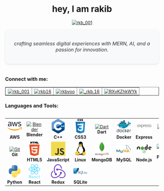 <h1 align="center">hey, I am rakib</h1>
<p align="center"> 
  <a href="https://twitter.com/rkb_001" target="blank">
    <img src="https://img.shields.io/twitter/follow/rkb_001?logo=twitter&style=for-the-badge" alt="rkb_001" />
  </a> 
</p>
<div align="center" style="max-width: 600px; margin: 0 auto 40px; padding: 20px; background-color: #f8f9fa; border-radius: 10px; box-shadow: 0 2px 5px rgba(0,0,0,0.1);">
  <p style="font-style: italic; font-size: 16px; color: #333;">
    crafting seamless digital experiences with MERN, AI, and a passion for innovation.
  </p>
</div>
<h3 align="left">Connect with me:</h3>

<table border="1" cellspacing="10" cellpadding="10">
  <tr>
    <td>
      <a href="https://twitter.com/rkb_001" target="_blank">
        <img align="center" src="https://raw.githubusercontent.com/rahuldkjain/github-profile-readme-generator/master/src/images/icons/Social/twitter.svg" alt="rkb_001" height="25" width="35" />
      </a>
    </td>
    <td>
      <a href="https://linkedin.com/in/rkb16" target="_blank">
        <img align="center" src="https://raw.githubusercontent.com/rahuldkjain/github-profile-readme-generator/master/src/images/icons/Social/linked-in-alt.svg" alt="rkb16" height="25" width="35"/>
      </a>
    </td>
    <td>
      <a href="https://kaggle.com/rkbyoo" target="_blank">
        <img align="center" src="https://raw.githubusercontent.com/rahuldkjain/github-profile-readme-generator/master/src/images/icons/Social/kaggle.svg" alt="rkbyoo" height="25" width="35"/>
      </a>
    </td>
    <td>
      <a href="https://instagram.com/_rkb.16" target="_blank">
        <img align="center" src="https://raw.githubusercontent.com/rahuldkjain/github-profile-readme-generator/master/src/images/icons/Social/instagram.svg" alt="_rkb.16" height="25" width="35"/>
      </a>
    </td>
    <td>
      <a href="https://discord.gg/RXvKZhkWYk" target="_blank">
        <img align="center" src="https://raw.githubusercontent.com/rahuldkjain/github-profile-readme-generator/master/src/images/icons/Social/discord.svg" alt="RXvKZhkWYk" height="25" width="35"/>
      </a>
    </td>
  </tr>
</table>
<h3 align="left">Languages and Tools:</h3>
<table align="left">
  <tr>
    <td align="center" width="96">
      <a href="https://aws.amazon.com" target="_blank">
        <img src="https://raw.githubusercontent.com/devicons/devicon/master/icons/amazonwebservices/amazonwebservices-original-wordmark.svg" alt="AWS" width="48" height="48"/>
      </a><br><b>AWS</b>
    </td>
    <td align="center" width="96">
      <a href="https://www.blender.org/" target="_blank">
        <img src="https://download.blender.org/branding/community/blender_community_badge_white.svg" alt="Blender" width="48" height="48"/>
      </a><br><b>Blender</b>
    </td>
    <td align="center" width="96">
      <a href="https://www.w3schools.com/cpp/" target="_blank">
        <img src="https://raw.githubusercontent.com/devicons/devicon/master/icons/cplusplus/cplusplus-original.svg" alt="C++" width="48" height="48"/>
      </a><br><b>C++</b>
    </td>
    <td align="center" width="96">
      <a href="https://www.w3schools.com/css/" target="_blank">
        <img src="https://raw.githubusercontent.com/devicons/devicon/master/icons/css3/css3-original-wordmark.svg" alt="CSS3" width="48" height="48"/>
      </a><br><b>CSS3</b>
    </td>
    <td align="center" width="96">
      <a href="https://dart.dev" target="_blank">
        <img src="https://www.vectorlogo.zone/logos/dartlang/dartlang-icon.svg" alt="Dart" width="48" height="48"/>
      </a><br><b>Dart</b>
    </td>
    <td align="center" width="96">
      <a href="https://www.docker.com/" target="_blank">
        <img src="https://raw.githubusercontent.com/devicons/devicon/master/icons/docker/docker-original-wordmark.svg" alt="Docker" width="48" height="48"/>
      </a><br><b>Docker</b>
    </td>
    <td align="center" width="96">
      <a href="https://expressjs.com" target="_blank">
        <img src="https://raw.githubusercontent.com/devicons/devicon/master/icons/express/express-original-wordmark.svg" alt="Express" width="48" height="48"/>
      </a><br><b>Express</b>
    </td>
    <td align="center" width="96">
      <a href="https://www.figma.com/" target="_blank">
        <img src="https://www.vectorlogo.zone/logos/figma/figma-icon.svg" alt="Figma" width="48" height="48"/>
      </a><br><b>Figma</b>
    </td>
    <td align="center" width="96">
      <a href="https://flutter.dev" target="_blank">
        <img src="https://www.vectorlogo.zone/logos/flutterio/flutterio-icon.svg" alt="Flutter" width="48" height="48"/>
      </a><br><b>Flutter</b>
    </td>
    <td align="center" width="96">
      <a href="https://cloud.google.com" target="_blank">
        <img src="https://www.vectorlogo.zone/logos/google_cloud/google_cloud-icon.svg" alt="GCP" width="48" height="48"/>
      </a><br><b>GCP</b>
    </td>
  </tr>
  <tr>
    <td align="center" width="96">
      <a href="https://git-scm.com/" target="_blank">
        <img src="https://www.vectorlogo.zone/logos/git-scm/git-scm-icon.svg" alt="Git" width="48" height="48"/>
      </a><br><b>Git</b>
    </td>
    <td align="center" width="96">
      <a href="https://www.w3.org/html/" target="_blank">
        <img src="https://raw.githubusercontent.com/devicons/devicon/master/icons/html5/html5-original-wordmark.svg" alt="HTML5" width="48" height="48"/>
      </a><br><b>HTML5</b>
    </td>
    <td align="center" width="96">
      <a href="https://developer.mozilla.org/en-US/docs/Web/JavaScript" target="_blank">
        <img src="https://raw.githubusercontent.com/devicons/devicon/master/icons/javascript/javascript-original.svg" alt="JavaScript" width="48" height="48"/>
      </a><br><b>JavaScript</b>
    </td>
    <td align="center" width="96">
      <a href="https://www.linux.org/" target="_blank">
        <img src="https://raw.githubusercontent.com/devicons/devicon/master/icons/linux/linux-original.svg" alt="Linux" width="48" height="48"/>
      </a><br><b>Linux</b>
    </td>
    <td align="center" width="96">
      <a href="https://www.mongodb.com/" target="_blank">
        <img src="https://raw.githubusercontent.com/devicons/devicon/master/icons/mongodb/mongodb-original-wordmark.svg" alt="MongoDB" width="48" height="48"/>
      </a><br><b>MongoDB</b>
    </td>
    <td align="center" width="96">
      <a href="https://www.mysql.com/" target="_blank">
        <img src="https://raw.githubusercontent.com/devicons/devicon/master/icons/mysql/mysql-original-wordmark.svg" alt="MySQL" width="48" height="48"/>
      </a><br><b>MySQL</b>
    </td>
    <td align="center" width="96">
      <a href="https://nodejs.org" target="_blank">
        <img src="https://raw.githubusercontent.com/devicons/devicon/master/icons/nodejs/nodejs-original-wordmark.svg" alt="Node.js" width="48" height="48"/>
      </a><br><b>Node.js</b>
    </td>
    <td align="center" width="96">
      <a href="https://postman.com" target="_blank">
        <img src="https://www.vectorlogo.zone/logos/getpostman/getpostman-icon.svg" alt="Postman" width="48" height="48"/>
      </a><br><b>Postman</b>
    </td>
      <td align="center" width="96">
      <a href="https://www.typescriptlang.org/" target="_blank">
        <img src="https://raw.githubusercontent.com/devicons/devicon/master/icons/typescript/typescript-original.svg" alt="TypeScript" width="48" height="48"/>
      </a><br><b>TypeScript</b>
    </td>
      <td align="center" width="96">
      <a href="https://tailwindcss.com" target="_blank">
        <img src="https://www.vectorlogo.zone/logos/tailwindcss/tailwindcss-icon.svg" alt="TailwindCSS" width="48" height="48"/>
      </a><br><b>TailwindCSS</b>
    </td>
  </tr>
  <tr>
    <td align="center" width="96">
      <a href="https://www.python.org" target="_blank">
        <img src="https://raw.githubusercontent.com/devicons/devicon/master/icons/python/python-original.svg" alt="Python" width="48" height="48"/>
      </a><br><b>Python</b>
    </td>
    <td align="center" width="96">
      <a href="https://reactjs.org/" target="_blank">
        <img src="https://raw.githubusercontent.com/devicons/devicon/master/icons/react/react-original-wordmark.svg" alt="React" width="48" height="48"/>
      </a><br><b>React</b>
    </td>
    <td align="center" width="96">
      <a href="https://redux.js.org" target="_blank">
        <img src="https://raw.githubusercontent.com/devicons/devicon/master/icons/redux/redux-original.svg" alt="Redux" width="48" height="48"/>
      </a><br><b>Redux</b>
    </td>
    <td align="center" width="96">
      <a href="https://www.sqlite.org" target="_blank">
        <img src="https://raw.githubusercontent.com/devicons/devicon/master/icons/sqlite/sqlite-original-wordmark.svg" alt="SQLite" width="48" height="48"/>
      </a><br><b>SQLite</b>
    </td>
  </tr>
</table>
